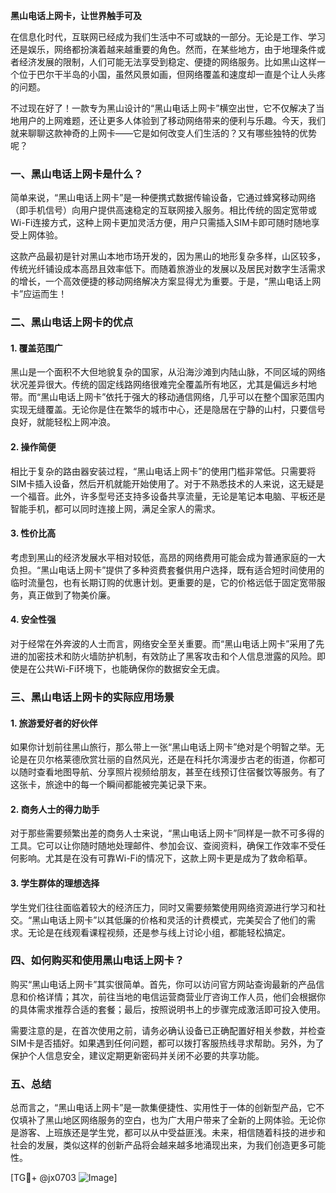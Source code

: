 **黑山电话上网卡，让世界触手可及**

在信息化时代，互联网已经成为我们生活中不可或缺的一部分。无论是工作、学习还是娱乐，网络都扮演着越来越重要的角色。然而，在某些地方，由于地理条件或者经济发展的限制，人们可能无法享受到稳定、便捷的网络服务。比如黑山这样一个位于巴尔干半岛的小国，虽然风景如画，但网络覆盖和速度却一直是个让人头疼的问题。

不过现在好了！一款专为黑山设计的“黑山电话上网卡”横空出世，它不仅解决了当地用户的上网难题，还让更多人体验到了移动网络带来的便利与乐趣。今天，我们就来聊聊这款神奇的上网卡——它是如何改变人们生活的？又有哪些独特的优势呢？

### 一、黑山电话上网卡是什么？

简单来说，“黑山电话上网卡”是一种便携式数据传输设备，它通过蜂窝移动网络（即手机信号）向用户提供高速稳定的互联网接入服务。相比传统的固定宽带或Wi-Fi连接方式，这种上网卡更加灵活方便，用户只需插入SIM卡即可随时随地享受上网体验。

这款产品最初是针对黑山本地市场开发的，因为黑山的地形复杂多样，山区较多，传统光纤铺设成本高昂且效率低下。而随着旅游业的发展以及居民对数字生活需求的增长，一个高效便捷的移动网络解决方案显得尤为重要。于是，“黑山电话上网卡”应运而生！

### 二、黑山电话上网卡的优点

#### 1. **覆盖范围广**
黑山是一个面积不大但地貌复杂的国家，从沿海沙滩到内陆山脉，不同区域的网络状况差异很大。传统的固定线路网络很难完全覆盖所有地区，尤其是偏远乡村地带。而“黑山电话上网卡”依托于强大的移动通信网络，几乎可以在整个国家范围内实现无缝覆盖。无论你是住在繁华的城市中心，还是隐居在宁静的山村，只要信号良好，就能轻松上网冲浪。

#### 2. **操作简便**
相比于复杂的路由器安装过程，“黑山电话上网卡”的使用门槛非常低。只需要将SIM卡插入设备，然后开机就能开始使用了。对于不熟悉技术的人来说，这无疑是一个福音。此外，许多型号还支持多设备共享流量，无论是笔记本电脑、平板还是智能手机，都可以同时连接上网，满足全家人的需求。

#### 3. **性价比高**
考虑到黑山的经济发展水平相对较低，高昂的网络费用可能会成为普通家庭的一大负担。“黑山电话上网卡”提供了多种资费套餐供用户选择，既有适合短时间使用的临时流量包，也有长期订购的优惠计划。更重要的是，它的价格远低于固定宽带服务，真正做到了物美价廉。

#### 4. **安全性强**
对于经常在外奔波的人士而言，网络安全至关重要。而“黑山电话上网卡”采用了先进的加密技术和防火墙防护机制，有效防止了黑客攻击和个人信息泄露的风险。即使是在公共Wi-Fi环境下，也能确保你的数据安全无虞。

### 三、黑山电话上网卡的实际应用场景

#### 1. 旅游爱好者的好伙伴
如果你计划前往黑山旅行，那么带上一张“黑山电话上网卡”绝对是个明智之举。无论是在贝尔格莱德欣赏壮丽的自然风光，还是在科托尔湾漫步古老的街道，你都可以随时查看地图导航、分享照片视频给朋友，甚至在线预订住宿餐饮等服务。有了这张卡，旅途中的每一个瞬间都能被完美记录下来。

#### 2. 商务人士的得力助手
对于那些需要频繁出差的商务人士来说，“黑山电话上网卡”同样是一款不可多得的工具。它可以让你随时随地处理邮件、参加会议、查阅资料，确保工作效率不受任何影响。尤其是在没有可靠Wi-Fi的情况下，这款上网卡更是成为了救命稻草。

#### 3. 学生群体的理想选择
学生党们往往面临着较大的经济压力，同时又需要频繁使用网络资源进行学习和社交。“黑山电话上网卡”以其低廉的价格和灵活的计费模式，完美契合了他们的需求。无论是在线观看课程视频，还是参与线上讨论小组，都能轻松搞定。

### 四、如何购买和使用黑山电话上网卡？

购买“黑山电话上网卡”其实很简单。首先，你可以访问官方网站查询最新的产品信息和价格详情；其次，前往当地的电信运营商营业厅咨询工作人员，他们会根据你的具体需求推荐合适的套餐；最后，按照说明书上的步骤完成激活即可投入使用。

需要注意的是，在首次使用之前，请务必确认设备已正确配置好相关参数，并检查SIM卡是否插好。如果遇到任何问题，都可以拨打客服热线寻求帮助。另外，为了保护个人信息安全，建议定期更新密码并关闭不必要的共享功能。

### 五、总结

总而言之，“黑山电话上网卡”是一款集便捷性、实用性于一体的创新型产品，它不仅填补了黑山地区网络服务的空白，也为广大用户带来了全新的上网体验。无论你是游客、上班族还是学生党，都可以从中受益匪浅。未来，相信随着科技的进步和社会的发展，类似这样的创新产品将会越来越多地涌现出来，为我们创造更多可能性。

[TG💪+ @jx0703 ![Image](https://github.com/user-attachments/assets/dbca1d08-cadb-493c-b0ec-ad6f7a83f270)]